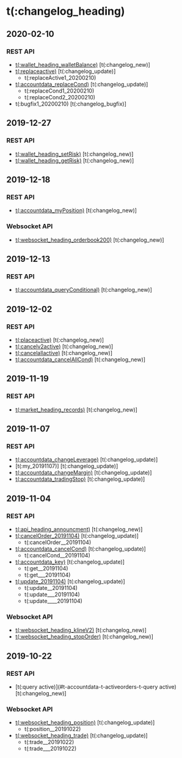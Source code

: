 # t(:changelog_heading)

## 2020-02-10

### REST API
- [t(:wallet_heading_walletBalance)](#t-wallet_heading-t-accountdata_key-t-wallet_heading_walletbalance) [t(:changelog_new)]
- [t(:replaceactive)](#t-accountdata-t-activeorders-t-replaceactive) [t(:changelog_update)]
    - t(:replaceActive1_20200210)
- [t(:accountdata_replaceCond)](#t-accountdata-t-accountdata_cond-t-accountdata_replacecond) [t(:changelog_update)]
    - t(:replaceCond1_20200210)
    - t(:replaceCond2_20200210)
- t(:bugfix1_20200210) [t(:changelog_bugfix)]

## 2019-12-27

### REST API
- [t(:wallet_heading_setRisk)](#t-wallet_heading-t-wallet_heading_getrisk) [t(:changelog_new)]
- [t(:wallet_heading_getRisk)](#t-wallet_heading-t-wallet_heading_setrisk) [t(:changelog_new)]


## 2019-12-18

### REST API
- [t(:accountdata_myPosition)](#t-accountdata-t-accountdata_position-t-accountdata_myposition) [t(:changelog_new)]

### Websocket API
- [t(:websocket_heading_orderbook200)](#t-websocket_heading-t-websocket_heading_public-t-websocket_heading_orderbook200) [t(:changelog_new)]


## 2019-12-13

### REST API
- [t(:accountdata_queryConditional)](#t-accountdata-t-accountdata_cond-t-accountdata_queryconditional) [t(:changelog_new)]


## 2019-12-02

### REST API
- [t(:placeactive)](#t-accountdata-t-activeorders-t-placeactive) [t(:changelog_new)]
- [t(:cancelv2active)](#t-accountdata-t-activeorders-t-cancelv2active) [t(:changelog_new)]
- [t(:cancelallactive)](#t-accountdata-t-activeorders-t-cancelallactive) [t(:changelog_new)]
- [t(:accountdata_cancelAllCond)](#t-accountdata-t-accountdata_cond-t-accountdata_cancelallcond) [t(:changelog_new)]


## 2019-11-19

### REST API
- [t(:market_heading_records)](#t-market_heading-t-auth_heading_construct-t-market_heading_records) [t(:changelog_new)]


## 2019-11-07

### REST API
- [t(:accountdata_changeLeverage)](#t-accountdata-t-accountdata_leverage-t-accountdata_changeleverage) [t(:changelog_update)]
- [t(:my_20191107)] [t(:changelog_update)]
- [t(:accountdata_changeMargin)](#t-accountdata-t-accountdata_position-t-accountdata_changemargin) [t(:changelog_update)]
- [t(:accountdata_tradingStop)](#t-accountdata-t-accountdata_position-t-accountdata_tradingstop) [t(:changelog_update)]


## 2019-11-04

### REST API
- [t(:api_heading_announcment)](#t-api_heading-t-wallet_heading_setrisk-t-api_heading_announcment) [t(:changelog_new)]
- [t(:cancelOrder_20191104)](#t-accountdata-t-activeorders-t-cancelv2active) [t(:changelog_update)]
    - t(:cancelOrder__20191104)
- [t(:accountdata_cancelCond)](#t-accountdata-t-accountdata_cond-t-accountdata_cancelcond) [t(:changelog_update)]
    - t(:cancelCond__20191104)
- [t(:accountdata_key)](#t-accountdata-t-accountdata_key) [t(:changelog_update)]
    - t(:get__20191104)
    - t(:get___20191104)
- [t(:update_20191104)](#t-rate_heading) [t(:changelog_update)]
	- t(:update__20191104)
	- t(:update___20191104)
	- t(:update____20191104)

### Websocket API
- [t(:websocket_heading_klineV2)](#t-websocket_heading-t-websocket_heading_public-t-websocket_heading_klinev2) [t(:changelog_new)]
- [t(:websocket_heading_stopOrder)](#t-websocket_heading-t-websocket_heading_private-t-websocket_heading_stoporder) [t(:changelog_new)]


## 2019-10-22

### REST API
- [t(:query active)](#t-accountdata-t-activeorders-t-query active) [t(:changelog_new)]

### Websocket API
- [t(:websocket_heading_position)](#t-websocket_heading-t-websocket_heading_private-t-websocket_heading_position) [t(:changelog_update)]
    - t(:position__20191022)
- [t(:websocket_heading_trade)](#t-websocket_heading-t-websocket_heading_public-t-websocket_heading_trade) [t(:changelog_update)]
    - t(:trade__20191022)
    - t(:trade___20191022)
